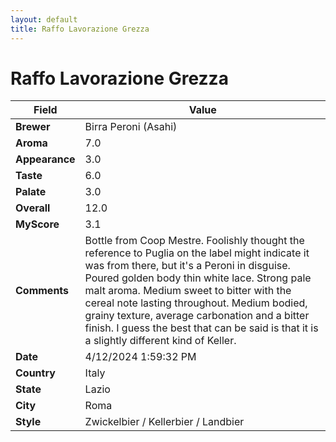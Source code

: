```yaml
---
layout: default
title: Raffo Lavorazione Grezza
---
```


# Raffo Lavorazione Grezza

| Field         | Value                                                                                                   |
|---------------|---------------------------------------------------------------------------------------------------------|
| **Brewer**    | Birra Peroni (Asahi)                                                                                        |
| **Aroma**     | 7.0                                                                                         |
| **Appearance**| 3.0                                                                                    |
| **Taste**     | 6.0                                                                                         |
| **Palate**    | 3.0                                                                                        |
| **Overall**   | 12.0                                                                                       |
| **MyScore**   | 3.1                                                                                       |
| **Comments**  | Bottle from Coop Mestre. Foolishly thought the reference to Puglia on the label might indicate it was from there, but it's a Peroni in disguise. Poured golden body thin white lace. Strong pale malt aroma. Medium sweet to bitter with the cereal note lasting throughout. Medium bodied, grainy texture, average carbonation and a bitter finish. I guess the best that can be said is that it is a slightly different kind of Keller.                                                                                      |
| **Date**      | 4/12/2024 1:59:32 PM                                                                                          |
| **Country**   | Italy                                                                                       |
| **State**     | Lazio                                                                                         |
| **City**      | Roma                                                                                          |
| **Style**     | Zwickelbier / Kellerbier / Landbier                                                                                         |
